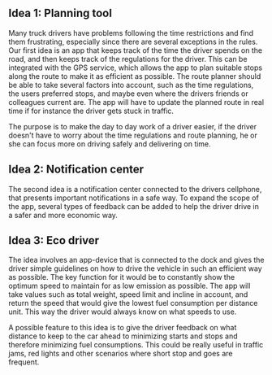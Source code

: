 <h2>Idea 1: Planning tool</h2>

<p>Many truck drivers have problems following the time restrictions and find 
them frustrating, especially since there are several exceptions 
in the rules. Our first idea is an app that keeps track of the time 
the driver spends on the road, and then keeps track of the regulations 
for the driver. This can be integrated with the GPS service, which allows 
the app to plan suitable stops along the route to make it as efficient as 
possible. The route planner should be able to take several factors into 
account, such as the time regulations, the users preferred stops, and 
maybe even where the drivers friends or colleagues current are. 
The app will have to update the planned route in real time if for 
instance the driver gets stuck in traffic.</p>

<p>The purpose is to make the day to day work of a driver easier, if the
driver doesn't have to worry about the time regulations and 
route planning, he or she can focus more on driving safely and 
delivering on time.</p>

<h2>Idea 2: Notification center</h2>
	
<p>The second idea is a notification center connected to the drivers 
cellphone, that presents important notifications in a safe way. 
To expand the scope of the app, several types of feedback can be 
added to help the driver drive in a safer and more economic way.</p>

<h2>Idea 3: Eco driver</h2>

<p>The idea involves an app-device that is connected to the dock and gives the driver simple guidelines on how to drive the vehicle in such an efficient way as possible. The key function for it would be to constantly show the optimum speed to maintain for as low emission as possible. The app will take values such as total weight, speed limit and incline in account, and return the speed that would give the lowest fuel consumption per distance unit. This way the driver would always know on what speeds to use.</p>

<p>A possible feature to this idea is to give the driver feedback on what distance to keep to the car ahead to minimizing starts and stops and therefore minimizing fuel consumptions. This could be really useful in traffic jams, red lights and other scenarios where short stop and goes are frequent.</p>


